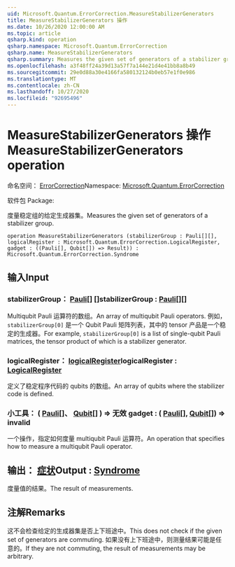 ```yaml
---
uid: Microsoft.Quantum.ErrorCorrection.MeasureStabilizerGenerators
title: MeasureStabilizerGenerators 操作
ms.date: 10/26/2020 12:00:00 AM
ms.topic: article
qsharp.kind: operation
qsharp.namespace: Microsoft.Quantum.ErrorCorrection
qsharp.name: MeasureStabilizerGenerators
qsharp.summary: Measures the given set of generators of a stabilizer group.
ms.openlocfilehash: a3f48ff24a39d13a57f7a144e21d4e41bb8a8b49
ms.sourcegitcommit: 29e0d88a30e4166fa580132124b0eb57e1f0e986
ms.translationtype: MT
ms.contentlocale: zh-CN
ms.lasthandoff: 10/27/2020
ms.locfileid: "92695496"
---
```

# <a name="measurestabilizergenerators-operation"></a><span data-ttu-id="3ed72-102">MeasureStabilizerGenerators 操作</span><span class="sxs-lookup"><span data-stu-id="3ed72-102">MeasureStabilizerGenerators operation</span></span>

<span data-ttu-id="3ed72-103">命名空间： [ErrorCorrection](xref:Microsoft.Quantum.ErrorCorrection)</span><span class="sxs-lookup"><span data-stu-id="3ed72-103">Namespace: [Microsoft.Quantum.ErrorCorrection](xref:Microsoft.Quantum.ErrorCorrection)</span></span>

<span data-ttu-id="3ed72-104">软件包 [](https://nuget.org/packages/)</span><span class="sxs-lookup"><span data-stu-id="3ed72-104">Package: [](https://nuget.org/packages/)</span></span>


<span data-ttu-id="3ed72-105">度量稳定组的给定生成器集。</span><span class="sxs-lookup"><span data-stu-id="3ed72-105">Measures the given set of generators of a stabilizer group.</span></span>

```qsharp
operation MeasureStabilizerGenerators (stabilizerGroup : Pauli[][], logicalRegister : Microsoft.Quantum.ErrorCorrection.LogicalRegister, gadget : ((Pauli[], Qubit[]) => Result)) : Microsoft.Quantum.ErrorCorrection.Syndrome
```


## <a name="input"></a><span data-ttu-id="3ed72-106">输入</span><span class="sxs-lookup"><span data-stu-id="3ed72-106">Input</span></span>

### <a name="stabilizergroup--pauli"></a><span data-ttu-id="3ed72-107">stabilizerGroup： [Pauli](xref:microsoft.quantum.lang-ref.pauli)[] []</span><span class="sxs-lookup"><span data-stu-id="3ed72-107">stabilizerGroup : [Pauli](xref:microsoft.quantum.lang-ref.pauli)[][]</span></span>

<span data-ttu-id="3ed72-108">Multiqubit Pauli 运算符的数组。</span><span class="sxs-lookup"><span data-stu-id="3ed72-108">An array of multiqubit Pauli operators.</span></span>
<span data-ttu-id="3ed72-109">例如， `stabilizerGroup[0]` 是一个 Qubit Pauli 矩阵列表，其中的 tensor 产品是一个稳定的生成器。</span><span class="sxs-lookup"><span data-stu-id="3ed72-109">For example, `stabilizerGroup[0]` is a list of single-qubit Pauli matrices, the tensor product of which is a stabilizer generator.</span></span>


### <a name="logicalregister--logicalregister"></a><span data-ttu-id="3ed72-110">logicalRegister： [logicalRegister](xref:Microsoft.Quantum.ErrorCorrection.LogicalRegister)</span><span class="sxs-lookup"><span data-stu-id="3ed72-110">logicalRegister : [LogicalRegister](xref:Microsoft.Quantum.ErrorCorrection.LogicalRegister)</span></span>

<span data-ttu-id="3ed72-111">定义了稳定程序代码的 qubits 的数组。</span><span class="sxs-lookup"><span data-stu-id="3ed72-111">An array of qubits where the stabilizer code is defined.</span></span>


### <a name="gadget--pauliqubit--__invalidresult__"></a><span data-ttu-id="3ed72-112">小工具： ( [Pauli](xref:microsoft.quantum.lang-ref.pauli)[]、 [Qubit](xref:microsoft.quantum.lang-ref.qubit)[] ) => __无效 <Result>__</span><span class="sxs-lookup"><span data-stu-id="3ed72-112">gadget : ( [Pauli](xref:microsoft.quantum.lang-ref.pauli)[], [Qubit](xref:microsoft.quantum.lang-ref.qubit)[]) => __invalid<Result>__</span></span> 

<span data-ttu-id="3ed72-113">一个操作，指定如何度量 multiqubit Pauli 运算符。</span><span class="sxs-lookup"><span data-stu-id="3ed72-113">An operation that specifies how to measure a multiqubit Pauli operator.</span></span>



## <a name="output--syndrome"></a><span data-ttu-id="3ed72-114">输出： [症状](xref:Microsoft.Quantum.ErrorCorrection.Syndrome)</span><span class="sxs-lookup"><span data-stu-id="3ed72-114">Output : [Syndrome](xref:Microsoft.Quantum.ErrorCorrection.Syndrome)</span></span>

<span data-ttu-id="3ed72-115">度量值的结果。</span><span class="sxs-lookup"><span data-stu-id="3ed72-115">The result of measurements.</span></span>

## <a name="remarks"></a><span data-ttu-id="3ed72-116">注解</span><span class="sxs-lookup"><span data-stu-id="3ed72-116">Remarks</span></span>

<span data-ttu-id="3ed72-117">这不会检查给定的生成器集是否上下班途中。</span><span class="sxs-lookup"><span data-stu-id="3ed72-117">This does not check if the given set of generators are commuting.</span></span>
<span data-ttu-id="3ed72-118">如果没有上下班途中，则测量结果可能是任意的。</span><span class="sxs-lookup"><span data-stu-id="3ed72-118">If they are not commuting, the result of measurements may be arbitrary.</span></span>